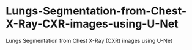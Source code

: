 # Lungs-Segmentation-from-Chest-X-Ray-CXR-images-using-U-Net
Lungs Segmentation from Chest X-Ray (CXR) images using U-Net
